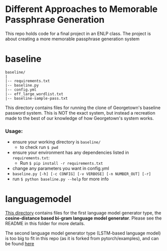 # Different Approaches to Memorable Passphrase Generation
This repo holds code for a final project in an ENLP class. The project is about creating a more memorable passphrase generation system

# baseline
	baseline/
	|
	|-- requirements.txt
	|-- baseline.py
	|-- config.yml
	|-- eff_large_wordlist.txt
	|-- baseline-sample-pass.txt

	
This directory contains files for running the clone of Georgetown's baseline password system. This is NOT the
exact system, but instead a recreation made to the best of our knowledge of how Georgetown's system works. 

### Usage:
* ensure your working directory is `baseline/`
	* to check run `$ pwd`
* ensure your environment has any dependencies listed in `requirements.txt`:
	* Run `$ pip install -r requirements.txt`
* change any parameters you want in config.yml
* `baseline.py [-h] [-c CONFIG] [-v VERBOSE] [-n NUMBER_OUT] [-r]`
* run `$ python baseline.py --help` for more info

# languagemodel

[This directory](https://github.com/ryanamannion/gtown-passwords/tree/main/languagemodel) contains files for the first language model generator type, the **cosine-distance based bi-gram language model generator**. Please see the README in this folder for more details.

The second language model generator type (LSTM-based language model) is too big to fit in this repo (as it is forked from pytorch/examples), and can be found [here](https://github.com/nitinvwaran/examples/tree/master/word_language_model)
